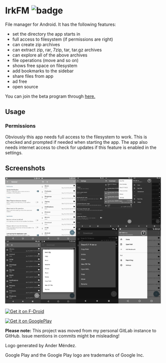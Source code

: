 # lrkFM ![badge](https://travis-ci.org/lfuelling/lrkFM.svg?branch=master) 

File manager for Android. It has the following features:

- set the directory the app starts in
- full access to filesystem (if permissions are right)
- can create zip archives
- can extract zip, rar, 7zip, tar, tar.gz archives
- can explore all of the above archives
- file operations (move and so on)
- shows free space on filesystem
- add bookmarks to the sidebar
- share files from app
- ad free
- open source

You can join the beta program through [here.](https://play.google.com/apps/testing/io.lerk.lrkfm)

## Usage

### Permissions

Obviously this app needs full access to the filesystem to work. This is checked and prompted if needed when starting the app.
The app also needs internet access to check for updates if this feature is enabled in the settings.

## Screenshots

[![Screenshot](screenshots/screenshots.png)](screenshots/)

[![Get it on F-Droid](https://gitlab.com/fdroid/artwork/raw/master/badge/get-it-on-en.png)](https://apt.izzysoft.de/fdroid/index/apk/io.lerk.lrkFM)

[![Get it on GooglePlay](https://play.google.com/intl/en_us/badges/images/generic/en_badge_web_generic.png)](https://play.google.com/store/apps/details?id=io.lerk.lrkFM&utm_source=repo_link&pcampaignid=MKT-Other-global-all-co-prtnr-py-PartBadge-Mar2515-1)

**Please note:** This project was moved from my personal GitLab instance to GitHub. Issue mentions in commits might be misleading!

Logo generated by Ander Méndez.

Google Play and the Google Play logo are trademarks of Google Inc.
